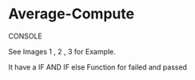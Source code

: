 # Average-Compute
CONSOLE

See Images 1 , 2 , 3 for Example. 

It have a IF AND IF else Function for failed and passed
